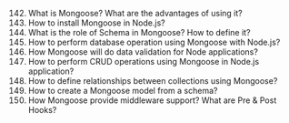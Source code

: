 142. What is Mongoose? What are the advantages of using it?
143. How to install Mongoose in Node.js?
144. What is the role of Schema in Mongoose? How to define it?
145. How to perform database operation using Mongoose with Node.js?
146. How Mongoose will do data validation for Node applications?
147. How to perform CRUD operations using Mongoose in Node.js application?
148. How to define relationships between collections using Mongoose?
149. How to create a Mongoose model from a schema?
150. How Mongoose provide middleware support? What are Pre & Post Hooks?